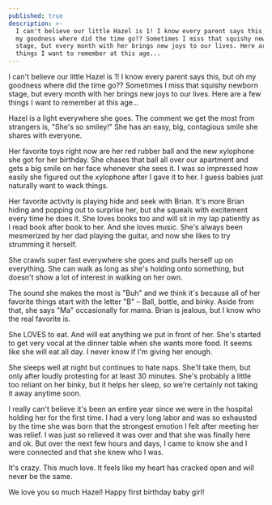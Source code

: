 ```yaml
---
published: true
description: >-
  I can't believe our little Hazel is 1! I know every parent says this, but oh
  my goodness where did the time go?? Sometimes I miss that squishy newborn
  stage, but every month with her brings new joys to our lives. Here are a few
  things I want to remember at this age...
---
```

I can't believe our little Hazel is 1! I know every parent says this, but oh my goodness where did the time go?? Sometimes I miss that squishy newborn stage, but every month with her brings new joys to our lives. Here are a few things I want to remember at this age... 

Hazel is a light everywhere she goes. The comment we get the most from strangers is, "She's so smiley!" She has an easy, big, contagious smile she shares with everyone. 

Her favorite toys right now are her red rubber ball and the new xylophone she got for her birthday. She chases that ball all over our apartment and gets a big smile on her face whenever she sees it. I was so impressed how easily she figured out the xylophone after I gave it to her. I guess babies just naturally want to wack things. 

Her favorite activity is playing hide and seek with Brian. It's more Brian hiding and popping out to surprise her, but she squeals with excitement every time he does it. She loves books too and will sit in my lap patiently as I read book after book to her. And she loves music. She's always been mesmerized by her dad playing the guitar, and now she likes to try strumming it herself. 

She crawls super fast everywhere she goes and pulls herself up on everything. She can walk as long as she's holding onto something, but doesn't show a lot of interest in walking on her own. 

The sound she makes the most is "Buh" and we think it's because all of her favorite things start with the letter "B" – Ball, bottle, and binky. Aside from that, she says "Ma" occasionally for mama. Brian is jealous, but I know who the real favorite is. 

She LOVES to eat. And will eat anything we put in front of her. She's started to get very vocal at the dinner table when she wants more food. It seems like she will eat all day. I never know if I'm giving her enough. 

She sleeps well at night but continues to hate naps. She'll take them, but only after loudly protesting for at least 30 minutes. She's probably a little too reliant on her binky, but it helps her sleep, so we're certainly not taking it away anytime soon. 

I really can't believe it's been an entire year since we were in the hospital holding her for the first time. I had a very long labor and was so exhausted by the time she was born that the strongest emotion I felt after meeting her was relief. I was just so relieved it was over and that she was finally here and ok. But over the next few hours and days, I came to know she and I were connected and that she knew who I was. 

It's crazy. This much love. It feels like my heart has cracked open and will never be the same. 

We love you so much Hazel! Happy first birthday baby girl!
